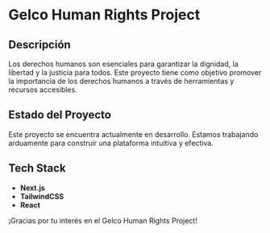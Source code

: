 # Gelco Human Rights Project

## Descripción
Los derechos humanos son esenciales para garantizar la dignidad, la libertad y la justicia para todos. Este proyecto tiene como objetivo promover la importancia de los derechos humanos a través de herramientas y recursos accesibles.

## Estado del Proyecto
Este proyecto se encuentra actualmente en desarrollo. Estamos trabajando arduamente para construir una plataforma intuitiva y efectiva.

## Tech Stack
- **Next.js**
- **TailwindCSS**
- **React**

¡Gracias por tu interés en el Gelco Human Rights Project!
